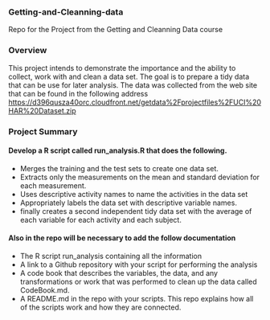 ### Getting-and-Cleanning-data

 Repo for the Project from the Getting and Cleanning Data course

### Overview

This project intends to demonstrate the importance and the ability to collect, work with and clean a data set. The goal is to prepare a tidy data that can be use for later analysis. The data was collected from the web site that can be found in the following address https://d396qusza40orc.cloudfront.net/getdata%2Fprojectfiles%2FUCI%20HAR%20Dataset.zip
  
  
### Project Summary

#### Develop a R script called run_analysis.R that does the following. 

 - Merges the training and the test sets to create one data set.
 - Extracts only the measurements on the mean and standard deviation for each measurement. 
 - Uses descriptive activity names to name the activities in the data set
 - Appropriately labels the data set with descriptive variable names. 
 - finally creates a second independent tidy data set with the average of each variable for each activity and each subject.

#### Also in the repo will be necessary to add the follow documentation
 
  - The R script run_analysis containing all the information 
  - A link to a Github repository with your script for performing the analysis 
  - A code book that describes the variables, the data, and any transformations or work that was performed to clean up the data called CodeBook.md. 
  - A README.md in the repo with your scripts. This repo explains how all of the scripts work and how they are connected. 


